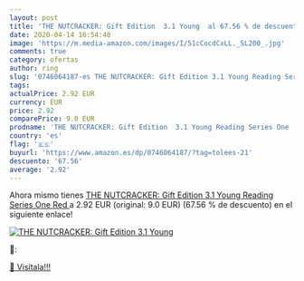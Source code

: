 ```yaml
---
layout: post
title: 'THE NUTCRACKER: Gift Edition  3.1 Young  al 67.56 % de descuento'
date: 2020-04-14 16:54:48
image: 'https://m.media-amazon.com/images/I/51cCocdCxLL._SL200_.jpg'
comments: true
category: ofertas
author: ring
slug: '0746064187-es THE NUTCRACKER: Gift Edition 3.1 Young Reading Series One Red'
tags: 
actualPrice: 2.92 EUR
currency: EUR
price: 2.92
comparePrice: 9.0 EUR
prodname: 'THE NUTCRACKER: Gift Edition  3.1 Young Reading Series One  Red  '
country: 'es'
flag: '🇪🇸'
buyurl: 'https://www.amazon.es/dp/0746064187/?tag=tolees-21'
descuento: '67.56'
average: '2.92'
---
```


Ahora mismo tienes [THE NUTCRACKER: Gift Edition  3.1 Young Reading Series One  Red  ](https://www.amazon.es/dp/0746064187/?tag=tolees-21) a 2.92 EUR (original: 9.0 EUR) (67.56 %  de descuento) en el siguiente enlace!

[![THE NUTCRACKER: Gift Edition  3.1 Young ](https://m.media-amazon.com/images/I/51cCocdCxLL._SL200_.jpg)](https://www.amazon.es/dp/0746064187/?tag=tolees-21)

🔎:


[🛒 Visítala!!!](https://www.amazon.es/dp/0746064187/?tag=tolees-21)
